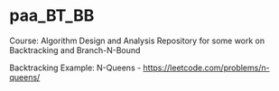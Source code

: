 # paa_BT_BB

Course: Algorithm Design and Analysis
Repository for some work on Backtracking and Branch-N-Bound

Backtracking Example: N-Queens - https://leetcode.com/problems/n-queens/
